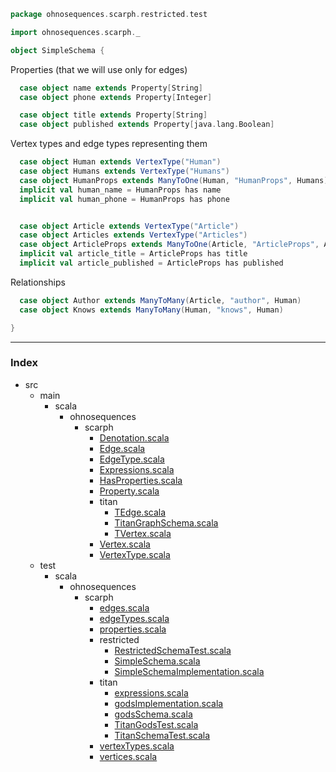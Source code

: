 
```scala
package ohnosequences.scarph.restricted.test

import ohnosequences.scarph._

object SimpleSchema {
```

Properties (that we will use only for edges)

```scala
  case object name extends Property[String]
  case object phone extends Property[Integer]

  case object title extends Property[String]
  case object published extends Property[java.lang.Boolean]
```

Vertex types and edge types representing them

```scala
  case object Human extends VertexType("Human")
  case object Humans extends VertexType("Humans")
  case object HumanProps extends ManyToOne(Human, "HumanProps", Humans)
  implicit val human_name = HumanProps has name
  implicit val human_phone = HumanProps has phone


  case object Article extends VertexType("Article")
  case object Articles extends VertexType("Articles")
  case object ArticleProps extends ManyToOne(Article, "ArticleProps", Articles)
  implicit val article_title = ArticleProps has title
  implicit val article_published = ArticleProps has published
```

Relationships

```scala
  case object Author extends ManyToMany(Article, "author", Human)
  case object Knows extends ManyToMany(Human, "knows", Human)

}

```


------

### Index

+ src
  + main
    + scala
      + ohnosequences
        + scarph
          + [Denotation.scala][main/scala/ohnosequences/scarph/Denotation.scala]
          + [Edge.scala][main/scala/ohnosequences/scarph/Edge.scala]
          + [EdgeType.scala][main/scala/ohnosequences/scarph/EdgeType.scala]
          + [Expressions.scala][main/scala/ohnosequences/scarph/Expressions.scala]
          + [HasProperties.scala][main/scala/ohnosequences/scarph/HasProperties.scala]
          + [Property.scala][main/scala/ohnosequences/scarph/Property.scala]
          + titan
            + [TEdge.scala][main/scala/ohnosequences/scarph/titan/TEdge.scala]
            + [TitanGraphSchema.scala][main/scala/ohnosequences/scarph/titan/TitanGraphSchema.scala]
            + [TVertex.scala][main/scala/ohnosequences/scarph/titan/TVertex.scala]
          + [Vertex.scala][main/scala/ohnosequences/scarph/Vertex.scala]
          + [VertexType.scala][main/scala/ohnosequences/scarph/VertexType.scala]
  + test
    + scala
      + ohnosequences
        + scarph
          + [edges.scala][test/scala/ohnosequences/scarph/edges.scala]
          + [edgeTypes.scala][test/scala/ohnosequences/scarph/edgeTypes.scala]
          + [properties.scala][test/scala/ohnosequences/scarph/properties.scala]
          + restricted
            + [RestrictedSchemaTest.scala][test/scala/ohnosequences/scarph/restricted/RestrictedSchemaTest.scala]
            + [SimpleSchema.scala][test/scala/ohnosequences/scarph/restricted/SimpleSchema.scala]
            + [SimpleSchemaImplementation.scala][test/scala/ohnosequences/scarph/restricted/SimpleSchemaImplementation.scala]
          + titan
            + [expressions.scala][test/scala/ohnosequences/scarph/titan/expressions.scala]
            + [godsImplementation.scala][test/scala/ohnosequences/scarph/titan/godsImplementation.scala]
            + [godsSchema.scala][test/scala/ohnosequences/scarph/titan/godsSchema.scala]
            + [TitanGodsTest.scala][test/scala/ohnosequences/scarph/titan/TitanGodsTest.scala]
            + [TitanSchemaTest.scala][test/scala/ohnosequences/scarph/titan/TitanSchemaTest.scala]
          + [vertexTypes.scala][test/scala/ohnosequences/scarph/vertexTypes.scala]
          + [vertices.scala][test/scala/ohnosequences/scarph/vertices.scala]

[main/scala/ohnosequences/scarph/Denotation.scala]: ../../../../../main/scala/ohnosequences/scarph/Denotation.scala.md
[main/scala/ohnosequences/scarph/Edge.scala]: ../../../../../main/scala/ohnosequences/scarph/Edge.scala.md
[main/scala/ohnosequences/scarph/EdgeType.scala]: ../../../../../main/scala/ohnosequences/scarph/EdgeType.scala.md
[main/scala/ohnosequences/scarph/Expressions.scala]: ../../../../../main/scala/ohnosequences/scarph/Expressions.scala.md
[main/scala/ohnosequences/scarph/HasProperties.scala]: ../../../../../main/scala/ohnosequences/scarph/HasProperties.scala.md
[main/scala/ohnosequences/scarph/Property.scala]: ../../../../../main/scala/ohnosequences/scarph/Property.scala.md
[main/scala/ohnosequences/scarph/titan/TEdge.scala]: ../../../../../main/scala/ohnosequences/scarph/titan/TEdge.scala.md
[main/scala/ohnosequences/scarph/titan/TitanGraphSchema.scala]: ../../../../../main/scala/ohnosequences/scarph/titan/TitanGraphSchema.scala.md
[main/scala/ohnosequences/scarph/titan/TVertex.scala]: ../../../../../main/scala/ohnosequences/scarph/titan/TVertex.scala.md
[main/scala/ohnosequences/scarph/Vertex.scala]: ../../../../../main/scala/ohnosequences/scarph/Vertex.scala.md
[main/scala/ohnosequences/scarph/VertexType.scala]: ../../../../../main/scala/ohnosequences/scarph/VertexType.scala.md
[test/scala/ohnosequences/scarph/edges.scala]: ../edges.scala.md
[test/scala/ohnosequences/scarph/edgeTypes.scala]: ../edgeTypes.scala.md
[test/scala/ohnosequences/scarph/properties.scala]: ../properties.scala.md
[test/scala/ohnosequences/scarph/restricted/RestrictedSchemaTest.scala]: RestrictedSchemaTest.scala.md
[test/scala/ohnosequences/scarph/restricted/SimpleSchema.scala]: SimpleSchema.scala.md
[test/scala/ohnosequences/scarph/restricted/SimpleSchemaImplementation.scala]: SimpleSchemaImplementation.scala.md
[test/scala/ohnosequences/scarph/titan/expressions.scala]: ../titan/expressions.scala.md
[test/scala/ohnosequences/scarph/titan/godsImplementation.scala]: ../titan/godsImplementation.scala.md
[test/scala/ohnosequences/scarph/titan/godsSchema.scala]: ../titan/godsSchema.scala.md
[test/scala/ohnosequences/scarph/titan/TitanGodsTest.scala]: ../titan/TitanGodsTest.scala.md
[test/scala/ohnosequences/scarph/titan/TitanSchemaTest.scala]: ../titan/TitanSchemaTest.scala.md
[test/scala/ohnosequences/scarph/vertexTypes.scala]: ../vertexTypes.scala.md
[test/scala/ohnosequences/scarph/vertices.scala]: ../vertices.scala.md